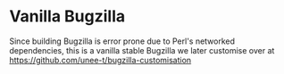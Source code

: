 # Vanilla Bugzilla

Since building Bugzilla is error prone due to Perl's networked dependencies,
this is a vanilla stable Bugzilla we later customise over at
https://github.com/unee-t/bugzilla-customisation
